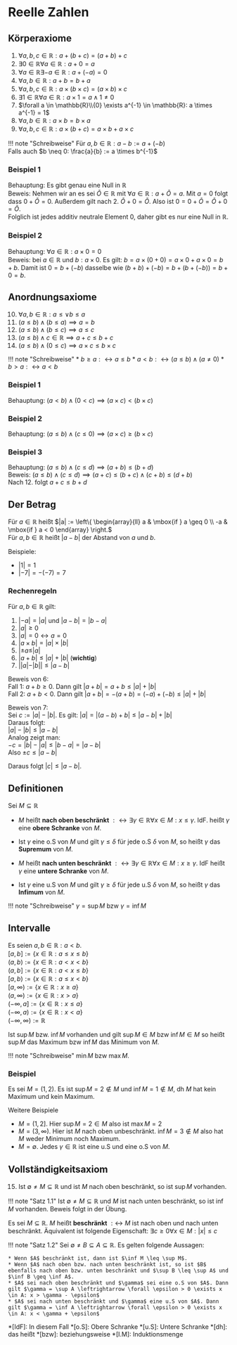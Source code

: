 # Reelle Zahlen
## Körperaxiome

1. $\forall a, b, c \in \mathbb{R}: a+(b+c)=(a+b)+c$
2. $\exists 0 \in \mathbb{R} \forall a \in \mathbb{R}: a+0=a$
3. $\forall a \in \mathbb{R} \exists -a \in \mathbb{R}: a + (-a)=0$
4. $\forall a, b \in \mathbb{R}: a+b=b+a$
5. $\forall a, b, c \in \mathbb{R}: a\times(b \times c) = (a \times b ) \times c$
6. $\exists 1 \in \mathbb{R} \forall a \in \mathbb{R}: a \times 1 = a \land 1 \neq 0$
7. $\forall a \in \mathbb{R}\\{0} \exists a^{-1} \in \mathbb{R}: a \times a^{-1} = 1$
8. $\forall a, b \in \mathbb{R}: a \times b = b \times a$
9. $\forall a, b, c \in \mathbb{R}: a \times (b+c) = a \times b + a \times c$

!!! note "Schreibweise"
	Für $a, b \in \mathbb{R}: a-b := a+(-b)$<br>
	Falls auch $b \neq 0: \frac{a}{b} := a \times b^{-1}$

### Beispiel 1
Behauptung: Es gibt genau eine Null in $\mathbb{R}$<br>
Beweis: Nehmen wir an es sei $\tilde{O} \in \mathbb{R}$ mit $\forall a \in \mathbb{R}: a + \tilde{O} = a$.
Mit $a = 0$ folgt dass $0 + \tilde{O} = 0$. Außerdem gilt nach 2. $\tilde{O} + 0 = \tilde{O}$.
Also ist $0 = 0 + \tilde{O} = \tilde{O} + 0 = \tilde{O}$.<br>
Folglich ist jedes additiv neutrale Element $0$, daher gibt es nur eine Null in $\mathbb{R}$.

### Beispiel 2
Behauptung: $\forall a \in \mathbb{R}: a \times 0 = 0$<br>
Beweis: bei $a \in \mathbb{R}$ und $b: a \times 0$. 
Es gilt: $b = a \times (0 + 0) = a \times 0 + a \times 0 = b + b$.
Damit ist $0 = b + (-b)$ dasselbe wie $(b+b) + (-b) = b + (b + (-b)) = b + 0 = b$.

## Anordnungsaxiome
10. $\forall a, b \in \mathbb{R}: a \leq \lor b \leq a$
11. $(a \leq b) \land (b \leq a) \implies a = b$
12. $(a \leq b) \land (b \leq c) \implies a \leq c$
13. $(a \leq b) \land c \in \mathbb{R} \implies a + c \leq b + c$
14. $(a \leq b) \land (0 \leq c) \implies a \times c \leq b \times c$

!!! note "Schreibweise"
	* $b \geq a :\leftrightarrow a \leq b$
	* $a < b :\leftrightarrow (a \leq b) \land (a \neq 0)$
	* $b > a :\leftrightarrow a < b$

### Beispiel 1
Behauptung: $(a < b) \land (0 < c) \implies (a \times c) < (b \times c)$

### Beispiel 2 
Behauptung: $(a \leq b) \land (c \leq 0) \implies (a \times c) \geq (b \times c)$

### Beispiel 3
Behauptung: $(a \leq b) \land (c \leq d) \implies (a + b) \leq (b + d)$<br>
Beweis: $(a \leq b) \land (c \leq d) \implies (a + c) \leq (b + c) \land (c + b) \leq (d + b)$<br>
Nach 12. folgt $a + c \leq b + d$

## Der Betrag
Für $a \in \mathbb{R}$ heißt $|a| := 
\left\{
	\begin{array}{ll}
		a  & \mbox{if } a \geq 0 \\
		-a & \mbox{if } a < 0
	\end{array}
\right.$
<br>
Für $a, b \in \mathbb{R}$ heißt $|a-b|$ der Abstand von $a$ und $b$.

Beispiele:

* $|1| = 1$<br>
* $|-7| = -(-7)=7$

### Rechenregeln
Für $a, b \in \mathbb{R}$ gilt:

1. $|-a| = |a|$ und $|a-b| = |b-a|$
2. $|a| \geq 0$ 
3. $|a| = 0 \leftrightarrow a = 0$
4. $|a \times b| = |a| \times |b|$
5. $|\pm a \leq |a|$
6. $|a+b| \leq |a| + |b|$ (**wichtig**)
7. $||a|-|b|| \leq |a-b|$

Beweis von 6:<br>
Fall 1: $a + b \geq 0$. Dann gilt $|a+b| = a+b \leq |a| + |b|$<br>
Fall 2: $a + b < 0$. Dann gilt $|a+b| = -(a+b) = (-a) + (-b) \leq |a| + |b|$<br>

Beweis von 7:<br>
Sei $c := |a| - |b|$. Es gilt: $|a| = |(a - b) + b| \leq |a - b| + |b|$<br>
Daraus folgt:<br>
$|a| - |b| \leq |a - b|$<br>
Analog zeigt man:<br>
$-c = |b| - |a| \leq |b - a| = |a - b|$<br>
Also $\pm c \leq | a - b |$<br>

Daraus folgt $|c| \leq |a - b|$.<br>

## Definitionen
Sei $M \subseteq \mathbb{R}$

* $M$ heißt **nach oben beschränkt** $:\leftrightarrow \exists \gamma \in \mathbb{R} \forall x \in M: x \leq \gamma$.
IdF. heißt $\gamma$ eine **obere Schranke** von $M$.

* Ist $\gamma$ eine o.S von $M$ und gilt $\gamma \leq \delta$ für jede o.S $\delta$ von $M$, so heißt $\gamma$ das **Supremum** von $M$. 

* $M$ heißt **nach unten beschränkt** $:\leftrightarrow \exists \gamma \in \mathbb{R} \forall x \in M: x \geq \gamma$.
IdF heißt $\gamma$ eine **untere Schranke** von $M$.

* Ist $\gamma$ eine u.S von $M$ und gilt $\gamma \geq \delta$ für jede u.S $\delta$ von $M$, so heißt
$\gamma$ das **Infimum** von $M$. 

!!! note "Schreibweise" 
	$\gamma = \sup M$ bzw $\gamma = \inf M$

## Intervalle
Es seien $a, b \in \mathbb{R}: a < b$.<br>
$[a, b] := \{x \in \mathbb{R}:  a \leq x \leq b\}$<br>
$(a, b) := \{x \in \mathbb{R}:  a < x < b\}$<br>
$(a, b] := \{x \in \mathbb{R}:  a < x \leq b\}$<br>
$[a, b) := \{x \in \mathbb{R}:  a \leq x < b\}$<br>
$[a, \infty) := \{x \in \mathbb{R}:  x \geq a\}$<br>
$(a, \infty) := \{x \in \mathbb{R}:  x > a\}$<br>
$(-\infty, a] := \{x \in \mathbb{R}:  x \leq a\}$<br>
$(-\infty, a) := \{x \in \mathbb{R}:  x < a\}$<br>
$(-\infty, \infty) := \mathbb{R}$<br>

Ist $\sup M$ bzw. $\inf M$ vorhanden und gilt $\sup M \in M$ bzw $\inf M \in M$ so heißt $\sup M$ das Maximum
bzw $\inf M$ das Minimum von $M$.

!!! note "Schreibweise"
	$\min M$ bzw $\max M$.<br>

### Beispiel
Es sei $M = (1, 2)$. Es ist $\sup M = 2 \notin M$ und $\inf M = 1 \notin M$, dh $M$ hat kein Maximum und kein Maximum.

Weitere Beispiele

* $M = (1, 2]$. Hier $\sup M = 2 \in M$ also ist $\max M = 2$
* $M = (3, \infty)$. Hier ist $M$ nach oben unbeschränkt. $\inf M = 3 \notin M$ also hat $M$ weder Minimum noch Maximum.
* $M = \emptyset$. Jedes $\gamma \in \mathbb{R}$ ist eine u.S und eine o.S von $M$.

## Vollständigkeitsaxiom
15. Ist $\emptyset \neq M \subseteq \mathbb{R}$ und ist $M$ nach oben beschränkt, so ist $\sup M$ vorhanden.

!!! note "Satz 1.1"
	Ist $\emptyset \neq M \subseteq \mathbb{R}$ und $M$ ist nach unten beschränkt, so ist $\inf M$ vorhanden.
	Beweis folgt in der Übung.

Es sei $M \subseteq \mathbb{R}$. $M$ heißt **beschränkt** $:\leftrightarrow$ $M$ ist nach oben und nach unten beschränkt.
Äquivalent ist folgende Eigenschaft: $\exists c \geq 0 \forall x \in M: |x| \leq c$

!!! note "Satz 1.2"
	Sei $\emptyset \neq B \subseteq A \subseteq \mathbb{R}$. Es gelten folgende Aussagen:

	* Wenn $A$ beschränkt ist, dann ist $\inf M \leq \sup M$.
	* Wenn $A$ nach oben bzw. nach unten beschränkt ist, so ist $B$ ebenfalls nach oben bzw. unten beschränkt und $\sup B \leq \sup A$ und $\inf B \geq \inf A$.
	* $A$ sei nach oben beschränkt und $\gamma$ sei eine o.S von $A$. Dann gilt $\gamma = \sup A \leftrightarrow \forall \epsilon > 0 \exists x \in A: x > \gamma - \epsilon$
	* $A$ sei nach unten beschränkt und $\gamma$ eine u.S von $A$. Dann gilt $\gamma = \inf A \leftrightarrow \forall \epsilon > 0 \exists x \in A: x < \gamma + \epsilon$


*[IdF]: In diesem Fall
*[o.S]: Obere Schranke
*[u.S]: Untere Schranke
*[dh]: das heißt
*[bzw]: beziehungsweise
*[I.M]: Induktionsmenge
